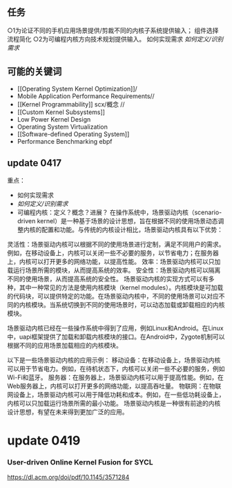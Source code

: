 ## 任务
○1为论证不同的手机应用场景提供/剪裁不同的内核子系统提供输入；
	组件选择
	流程简化
○2为可编程内核方向技术规划提供输入。
	如何实现需求
	*如何定义/识别需求*
	
## 可能的关键词
- [[Operating System Kernel Optimization]]/
- Mobile Application Performance Requirements//
- [[Kernel Programmability]] scx/概念 //
- [[Custom Kernel Subsystems]]
- Low Power Kernel Design
- Operating System Virtualization
- [[Software-defined Operating System]]
- Performance Benchmarking
ebpf
## update 0417
重点：
- 如何实现需求
- *如何定义/识别需求*
- 可编程内核：定义？概念？进展？
在操作系统中，场景驱动内核（scenario-driven kernel）是一种基于场景的设计思想，旨在根据不同的使用场景动态调整内核的配置和功能。与传统的内核设计相比，场景驱动内核具有以下优势：

灵活性：场景驱动内核可以根据不同的使用场景进行定制，满足不同用户的需求。例如，在移动设备上，内核可以关闭一些不必要的服务，以节省电力；在服务器上，内核可以打开更多的网络功能，以提高性能。
效率：场景驱动内核可以只加载运行场景所需的模块，从而提高系统的效率。
安全性：场景驱动内核可以隔离不同的使用场景，从而提高系统的安全性。
场景驱动内核的实现方式可以有多种，其中一种常见的方法是使用内核模块（kernel modules）。内核模块是可加载的代码块，可以提供特定的功能。在场景驱动内核中，不同的使用场景可以对应不同的内核模块。当系统切换到不同的使用场景时，可以动态加载或卸载相应的内核模块。

场景驱动内核已经在一些操作系统中得到了应用，例如Linux和Android。在Linux中，uapi框架提供了加载和卸载内核模块的接口。在Android中，Zygote机制可以根据不同的应用场景加载相应的内核模块。

以下是一些场景驱动内核的应用示例：
移动设备：在移动设备上，场景驱动内核可以用于节省电力。例如，在待机状态下，内核可以关闭一些不必要的服务，例如Wi-Fi和蓝牙。
服务器：在服务器上，场景驱动内核可以用于提高性能。例如，在Web服务器上，内核可以打开更多的网络功能，以提高吞吐量。
物联网：在物联网设备上，场景驱动内核可以用于降低功耗和成本。例如，在一些低功耗设备上，内核可以只加载运行场景所需的最小功能。
场景驱动内核是一种很有前途的内核设计思想，有望在未来得到更加广泛的应用。

# update 0419
### User-driven Online Kernel Fusion for SYCL
https://dl.acm.org/doi/pdf/10.1145/3571284
